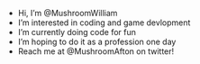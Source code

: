 - Hi, I’m @MushroomWilliam
- I’m interested in coding and game devlopment
- I’m currently doing code for fun
- I’m hoping to do it as a profession one day
- Reach me at @MushroomAfton on twitter!
